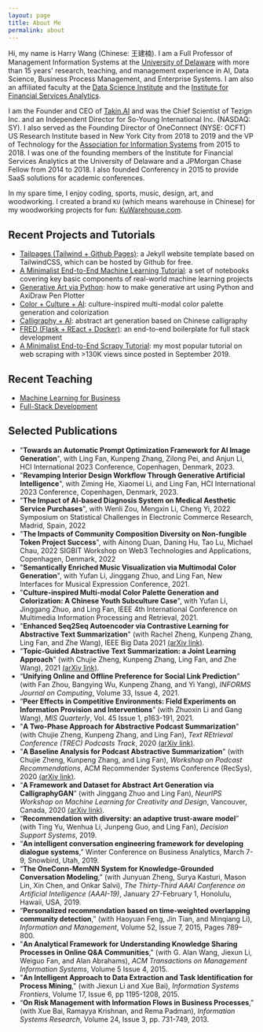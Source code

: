 ```yaml
---
layout: page
title: About Me
permalink: about
---
```


Hi, my name is Harry Wang (Chinese: 王建楠). I am a Full Professor of Management Information Systems at the [University of Delaware](https://lerner.udel.edu/) with more than 15 years' research, teaching, and management experience in AI, Data Science, Business Process Management, and Enterprise Systems. I am also an affiliated faculty at the [Data Science Institute](https://dsi.udel.edu/) and the [Institute for Financial Services Analytics](https://lerner.udel.edu/centers/institute-for-financial-services-analytics/).

I am the Founder and CEO of [Takin.AI](https://takin.ai/) and was the Chief Scientist of Tezign Inc. and an Independent Director for So-Young International Inc. (NASDAQ: SY). I also served as the Founding Director of OneConnect (NYSE: OCFT) US Research Institute based in New York City from 2018 to 2019 and the VP of Technology for the [Association for Information Systems](https://aisnet.org/) from 2015 to 2018. I was one of the founding members of the Institute for Financial Services Analytics at the University of Delaware and a JPMorgan Chase Fellow from 2014 to 2018. I also founded Conferency in 2015 to provide SaaS solutions for academic conferences.

In my spare time, I enjoy coding, sports, music, design, art, and woodworking. I created a brand `KU` (which means warehouse in Chinese) for my woodworking projects for fun: [KuWarehouse.com](http://kuwarehouse.com).

## Recent Projects and Tutorials

- [Tailpages (Tailwind + Github Pages)](http://harrywang.me/tailpages-intro): a Jekyll website template based on TailwindCSS, which can be hosted by Github for free.
- [A Minimalist End-to-End Machine Learning Tutorial](http://harrywang.me/ml): a set of notebooks covering key basic components of real-world machine learning projects
- [Generative Art via Python](http://harrywang.me/generative): how to make generative art using Python and AxiDraw Pen Plotter
- [Color + Culture + AI](http://harrywang.me/color): culture-inspired multi-modal color palette generation and colorization
- [Calligraphy + AI](http://harrywang.me/calligraphy): abstract art generation based on Chinese calligraphy
- [FRED (Flask + REact + Docker)](http://harrywang.me/fred): an end-to-end boilerplate for full stack development
- [A Minimalist End-to-End Scrapy Tutorial](https://towardsdatascience.com/a-minimalist-end-to-end-scrapy-tutorial-part-i-11e350bcdec0?source=friends_link&sk=c9f8e32f28a88c61987ec60f93b93e6d): my most popular tutorial on web scraping with >130K views since posted in September 2019.

## Recent Teaching

 - [Machine Learning for Business](http://harrywang.me/misy331/)
 - [Full-Stack Development](https://github.com/harrywang/intro-to-fullstack-course)

## Selected Publications

- "**Towards an Automatic Prompt Optimization Framework for AI Image Generation**", with Ling Fan, Kunpeng Zhang, Zilong Pei, and Anjun Li, HCI International 2023 Conference, Copenhagen, Denmark, 2023.
- "**Revamping Interior Design Workflow Through Generative Artificial Intelligence**", with Ziming He, Xiaomei Li, and Ling Fan, HCI International 2023 Conference, Copenhagen, Denmark, 2023.
- "**The Impact of AI-based Diagnosis System on Medical Aesthetic Service Purchases**", with Wenli Zou, Mengxin Li, Cheng Yi, 2022 Symposium on Statistical Challenges in Electronic Commerce Research, Madrid, Spain, 2022
- "**The Impacts of Community Composition Diversity on Non-fungible Token Project Success**", with Ainong Duan, Daning Hu, Tao Lu, Michael Chau, 2022 SIGBIT Workshop on Web3 Technologies and Applications, Copenhagen, Denmark, 2022
- "**Semantically Enriched Music Visualization via Multimodal Color Generation**", with Yufan Li, Jinggang Zhuo, and Ling Fan, New Interfaces for Musical Expression Conference, 2021.
- "**Culture-inspired Multi-modal Color Palette Generation and Colorization: A Chinese Youth Subculture Case**", with Yufan Li, Jinggang Zhuo, and Ling Fan, IEEE 4th International Conference on Multimedia Information Processing and Retrieval, 2021.
- "**Enhanced Seq2Seq Autoencoder via Contrastive Learning for Abstractive Text Summarization**" (with Rachel Zheng, Kunpeng Zhang, Ling Fan, and Zhe Wang), IEEE Big Data 2021 [(arXiv link)](https://arxiv.org/abs/2108.11992).
- "**Topic-Guided Abstractive Text Summarization: a Joint Learning Approach**" (with Chujie Zheng, Kunpeng Zhang, Ling Fan, and Zhe Wang), 2021 
[(arXiv link)](https://arxiv.org/abs/2010.10323).
- “**Unifying Online and Offline Preference for Social Link Prediction**” (with Fan Zhou, Bangying Wu, Kunpeng Zhang, and Yi Yang), *INFORMS Journal on Computing*, Volume 33, Issue 4, 2021.
- “**Peer Effects in Competitive Environments: Field Experiments on Information Provision and Interventions**” (with Zhuoxin Li and Gang Wang), *MIS Quarterly*, Vol. 45 Issue 1, p163-191, 2021.
- "**A Two-Phase Approach for Abstractive Podcast Summarization**" (with Chujie Zheng, Kunpeng Zhang, and Ling Fan), *Text REtrieval Conference (TREC) Podcasts Track*, 2020 [(arXiv link)](https://arxiv.org/abs/2011.08291).
- "**A Baseline Analysis for Podcast Abstractive Summarization**" (with Chujie Zheng, Kunpeng Zhang, and Ling Fan), *Workshop on Podcast Recommendations*, ACM Recommender Systems Conference (RecSys), 2020 [(arXiv link)](https://arxiv.org/abs/2008).
- “**A Framework and Dataset for Abstract Art Generation via CalligraphyGAN**” (with Jinggang Zhuo and Ling Fan), *NeurIPS Workshop on Machine Learning for Creativity and Design*, Vancouver, Canada, 2020 [(arXiv link)](https://arxiv.org/abs/2012.00744).
- “**Recommendation with diversity: an adaptive trust-aware model**” (with Ting Yu, Wenhua Li, Junpeng Guo, and Ling Fan), *Decision Support Systems*, 2019.
- “**An intelligent conversation engineering framework for developing dialogue systems**,” Winter Conference on Business Analytics, March 7-9, Snowbird, Utah, 2019.
- “**The OneConn-MemNN System for Knowledge-Grounded Conversation Modeling**,” (with Junyuan Zheng, Surya Kasturi, Mason Lin, Xin Chen, and Onkar Salvi), *The Thirty-Third AAAI Conference on Artificial Intelligence (AAAI-19)*, January 27-February 1, Honolulu, Hawaii, USA, 2019.
- “**Personalized recommendation based on time-weighted overlapping community detection**,” (with Haoyuan Feng, Jin Tian, and Minqiang Li), *Information and Management*, Volume 52, Issue 7, 2015, Pages 789–800.
- "**An Analytical Framework for Understanding Knowledge Sharing Processes in Online Q&A Communities**," (with G. Alan Wang, Jiexun Li, Weiguo Fan, and Alan Abrahams), *ACM Transactions on Management Information Systems*, Volume 5 Issue 4, 2015.
- "**An Intelligent Approach to Data Extraction and Task Identification for Process Mining**," (with Jiexun Li and Xue Bai), *Information Systems Frontiers*, Volume 17, Issue 6, pp 1195-1208, 2015.
- “**On Risk Management with Information Flows in Business Processes**,” (with Xue Bai, Ramayya Krishnan, and Rema Padman), *Information Systems Research*, Volume 24, Issue 3, pp. 731-749, 2013.
